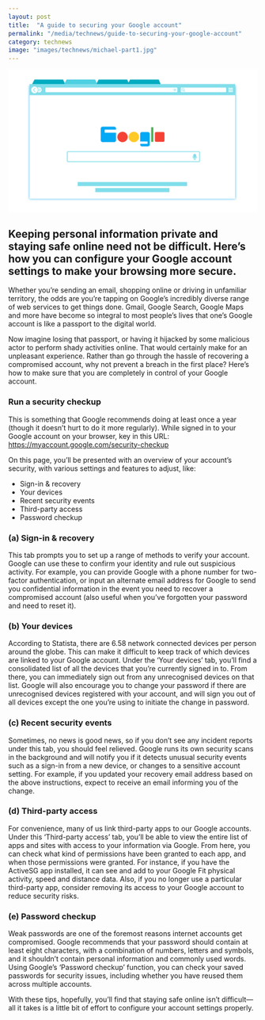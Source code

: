 ```yaml
---
layout: post
title:  "A guide to securing your Google account"
permalink: "/media/technews/guide-to-securing-your-google-account"
category: technews
image: "images/technews/michael-part1.jpg"
---
```


![A guide to securing your Google account](/images/technews/google-secure-part1.png)

Keeping personal information private and staying safe online need not be difficult. Here’s how you can configure your Google account settings to make your browsing more secure.
---
 
Whether you’re sending an email, shopping online or driving in unfamiliar territory, the odds are you’re tapping on Google’s incredibly diverse range of web services to get things done. Gmail, Google Search, Google Maps and more have become so integral to most people’s lives that one’s Google account is like a passport to the digital world.

Now imagine losing that passport, or having it hijacked by some malicious actor to perform shady activities online. That would certainly make for an unpleasant experience. Rather than go through the hassle of recovering a compromised account, why not prevent a breach in the first place? Here’s how to make sure that you are completely in control of your Google account.

### **Run a security checkup**

This is something that Google recommends doing at least once a year (though it doesn’t hurt to do it more regularly). While signed in to your Google account on your browser, key in this URL: https://myaccount.google.com/security-checkup 

On this page, you’ll be presented with an overview of your account’s security, with various settings and features to adjust, like:
 - Sign-in & recovery
 - Your devices
 - Recent security events
 - Third-party access
 - Password checkup

### (a) Sign-in & recovery

This tab prompts you to set up a range of methods to verify your account. Google can use these to confirm your identity and rule out suspicious activity. For example, you can provide Google with a phone number for two-factor authentication, or input an alternate email address for Google to send you confidential information in the event you need to recover a compromised account (also useful when you’ve forgotten your password and need to reset it).

### (b) Your devices

According to Statista, there are 6.58 network connected devices per person around the globe. This can make it difficult to keep track of which devices are linked to your Google account. Under the ‘Your devices’ tab, you’ll find a consolidated list of all the devices that you’re currently signed in to. From there, you can immediately sign out from any unrecognised devices on that list. Google will also encourage you to change your password if there are unrecognised devices registered with your account, and will sign you out of all devices except the one you’re using to initiate the change in password. 

### (c) Recent security events

Sometimes, no news is good news, so if you don’t see any incident reports under this tab, you should feel relieved. Google runs its own security scans in the background and will notify you if it detects unusual security events such as a sign-in from a new device, or changes to a sensitive account setting. For example, if you updated your recovery email address based on the above instructions, expect to receive an email informing you of the change. 

### (d)  Third-party access

For convenience, many of us link third-party apps to our Google accounts. Under this ‘Third-party access’ tab, you’ll be able to view the entire list of apps and sites with access to your information via Google. From here, you can check what kind of permissions have been granted to each app, and when those permissions were granted. For instance, if you have the ActiveSG app installed, it can see and add to your Google Fit physical activity, speed and distance data. Also, if you no longer use a particular third-party app, consider removing its access to your Google account to reduce security risks. 

### (e) Password checkup

Weak passwords are one of the foremost reasons internet accounts get compromised. Google recommends that your password should contain at least eight characters, with a combination of numbers, letters and symbols, and it shouldn’t contain personal information and commonly used words. Using Google’s ‘Password checkup’ function, you can check your saved passwords for security issues, including whether you have reused them across multiple accounts.

With these tips, hopefully, you’ll find that staying safe online isn’t difficult—all it takes is a little bit of effort to configure your account settings properly. 
